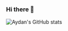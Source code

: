 ### Hi there 👋

<!--
**AydanSamedova/AydanSamedova** is a ✨ _special_ ✨ repository because its `README.md` (this file) appears on your GitHub profile.

Here are some ideas to get you started:

- 🔭 I’m currently working on ...
- 🌱 I’m currently learning ...
- 👯 I’m looking to collaborate on ...
- 🤔 I’m looking for help with ...
- 💬 Ask me about ...
- 📫 How to reach me: ...
- 😄 Pronouns: ...
- ⚡ Fun fact: ...
-->
![Aydan's GitHub stats](https://github-readme-stats.vercel.app/api?username=AydanSamedova&theme=dark&show_icons=true)


